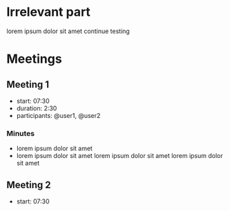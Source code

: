 # Irrelevant part
lorem ipsum dolor sit amet
continue testing

# Meetings
## Meeting 1
- start: 07:30
- duration: 2:30
- participants: @user1, @user2
### Minutes
- lorem ipsum dolor sit amet
- lorem ipsum dolor sit amet
lorem ipsum dolor sit amet
lorem ipsum dolor sit amet

## Meeting 2
- start: 07:30
